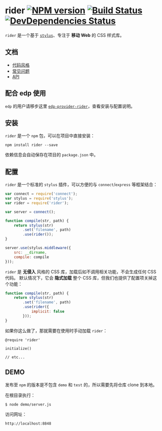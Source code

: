 rider [![NPM version](https://badge.fury.io/js/rider.png)](https://npmjs.org/package/rider) [![Build Status](https://travis-ci.org/ecomfe/rider.png)](https://travis-ci.org/ecomfe/rider) [![DevDependencies Status](https://david-dm.org/ecomfe/rider/dev-status.png)](https://david-dm.org/ecomfe/rider#info=devDependencies)
===

`rider` 是一个基于 [`stylus`](https://github.com/LearnBoost/stylus)、专注于 **移动 Web** 的 CSS 样式库。

文档
---

+ [代码风格](./doc/code-style.md)
+ [常见问题](./doc/faq.md)
+ [API](./doc/api.md)

配合 edp 使用
---

`edp` 的用户请移步这里 [`edp-provider-rider`](https://github.com/ecomfe/edp-provider-rider)，查看安装与配置说明。

安装
---

`rider` 是一个 `npm` 包，可以在项目中直接安装：

    npm install rider --save

依赖信息会自动保存在项目的 `package.json` 中。

配置
---

`rider` 是一个标准的 `stylus` 插件，可以方便的与 `connect`/`express` 等框架结合：

```js
var connect = require('connect');
var stylus = require('stylus');
var rider = require('rider');

var server = connect();

function compile(str, path) {
    return stylus(str)
        .set('filename', path)
        .use(rider());
}

server.use(stylus.middleware({
    src: __dirname,
    compile: compile
}));
```

`rider` 是 **无侵入** 风格的 CSS 库，加载后如不调用相关功能，不会生成任何 CSS 代码。
默认情况下，它会 **隐式加载** 整个 CSS 库，但我们也提供了配置项关掉这个功能：

```js
function compile(str, path) {
    return stylus(str)
        .set('filename', path)
        .use(rider({
            implicit: false
        }));
}
```

如果你这么做了，那就需要在使用时手动加载 `rider`：

```stylus
@require 'rider'

initialize()

// etc...
```

DEMO
---

发布至 `npm` 的版本是不包含 `demo` 和 `test` 的，所以需要先将仓库 clone 到本地。

在根目录执行：

```shell
$ node demo/server.js
```

访问网址：

    http://localhost:8848
